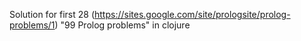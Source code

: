 Solution for first 28 (https://sites.google.com/site/prologsite/prolog-problems/1) "99 Prolog problems" in clojure